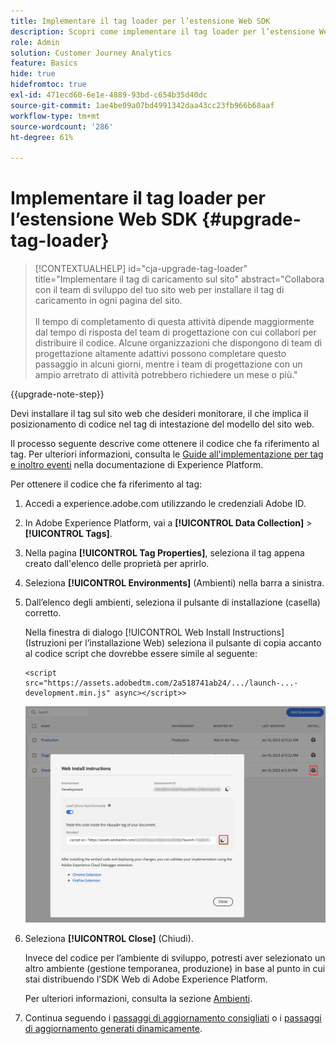 ```yaml
---
title: Implementare il tag loader per l’estensione Web SDK
description: Scopri come implementare il tag loader per l’estensione Web SDK
role: Admin
solution: Customer Journey Analytics
feature: Basics
hide: true
hidefromtoc: true
exl-id: 471ecd60-6e1e-4889-93bd-c654b35d40dc
source-git-commit: 1ae4be09a07bd4991342daa43cc23fb966b68aaf
workflow-type: tm+mt
source-wordcount: '286'
ht-degree: 61%

---
```


# Implementare il tag loader per l’estensione Web SDK {#upgrade-tag-loader}

<!-- markdownlint-disable MD034 -->

>[!CONTEXTUALHELP]
>id="cja-upgrade-tag-loader"
>title="Implementare il tag di caricamento sul sito"
>abstract="Collabora con il team di sviluppo del tuo sito web per installare il tag di caricamento in ogni pagina del sito.<br><br>Il tempo di completamento di questa attività dipende maggiormente dal tempo di risposta del team di progettazione con cui collabori per distribuire il codice. Alcune organizzazioni che dispongono di team di progettazione altamente adattivi possono completare questo passaggio in alcuni giorni, mentre i team di progettazione con un ampio arretrato di attività potrebbero richiedere un mese o più."

<!-- markdownlint-enable MD034 -->

{{upgrade-note-step}}

Devi installare il tag sul sito web che desideri monitorare, il che implica il posizionamento di codice nel tag di intestazione del modello del sito web.

Il processo seguente descrive come ottenere il codice che fa riferimento al tag. Per ulteriori informazioni, consulta le [Guide all&#39;implementazione per tag e inoltro eventi](https://experienceleague.adobe.com/en/docs/experience-platform/tags/get-started/implementation-guides) nella documentazione di Experience Platform.

Per ottenere il codice che fa riferimento al tag:

1. Accedi a experience.adobe.com utilizzando le credenziali Adobe ID.

1. In Adobe Experience Platform, vai a **[!UICONTROL Data Collection]** > **[!UICONTROL Tags]**.

1. Nella pagina **[!UICONTROL Tag Properties]**, seleziona il tag appena creato dall&#39;elenco delle proprietà per aprirlo.

1. Seleziona **[!UICONTROL Environments]** (Ambienti) nella barra a sinistra.

1. Dall’elenco degli ambienti, seleziona il pulsante di installazione (casella) corretto.

   Nella finestra di dialogo [!UICONTROL Web Install Instructions] (Istruzioni per l’installazione Web) seleziona il pulsante di copia accanto al codice script che dovrebbe essere simile al seguente:

   ```
   <script src="https://assets.adobedtm.com/2a518741ab24/.../launch-...-development.min.js" async></script>>
   ```

   ![Ambiente](assets/environment.png)

1. Seleziona **[!UICONTROL Close]** (Chiudi).

   Invece del codice per l’ambiente di sviluppo, potresti aver selezionato un altro ambiente (gestione temporanea, produzione) in base al punto in cui stai distribuendo l’SDK Web di Adobe Experience Platform.

   Per ulteriori informazioni, consulta la sezione [Ambienti](https://experienceleague.adobe.com/docs/experience-platform/tags/publish/environments/environments.html?lang=it).

1. Continua seguendo i [passaggi di aggiornamento consigliati](/help/getting-started/cja-upgrade/cja-upgrade-recommendations.md#recommended-upgrade-steps-for-most-organizations) o i [passaggi di aggiornamento generati dinamicamente](https://gigazelle.github.io/cja-ttv/).
